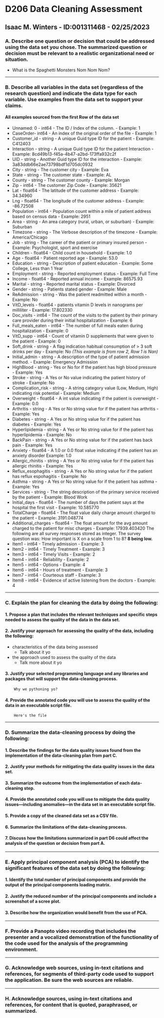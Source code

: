 # D206 Data Cleaning Assessment
## Isaac M. Winters - ID:001311468 - 02/25/2023


### A.  Describe one question or decision that could be addressed using the data set you chose. The summarized question or decision must be relevant to a realistic organizational need or situation.

 - What is the Spaghetti Monsters Nom Nom Nom?
---
### B. Describe all variables in the data set (regardless of the research question) and indicate the data type for each variable. Use examples from the data set to support your claims.
#### All examples sourced from the first Row of the data set
- Unnamed: 0  - int64 - The ID / Index of the column. - Example: 1
- CaseOrder-  int64 - An index of the original order of the file - Example: 1
- Customer_id  - string - A unique Guid type ID for the patient - Example: C412403
- Interaction - string - A unique Guid type ID for the patient Interaction - Example: 8cd49b13-f45a-4b47-a2bd-173ffa932c2f
- UID - string - Another Guid type ID for the interaction  - Example: 3a83ddb66e2ae73798bdf1d705dc0932
- City - string - The customer city - Example: Eva
- State - string - The customer state - Example: AL
- County - string - The customer county - Example: Morgan
- Zip - int64 - The customer Zip Code - Example: 35621
- Lat - float64 - The latitude of the customer address - Example: 34.34960
- Lng - float64 - The longitude of the customer address - Example: -86.72508
- Population - int64 - Population count within a mile of patient address based on census data - Example: 2951
- Area - string - An area category (rural, urban, or suburban) - Example: Suburban
- Timezone - string - The Verbose description of the timezone - Example: America/Chicago
- Job - string - The career of the patient or primary insured person - Example: Psychologist, sport and exercise
- Children - float64 - Child count in household -  Example: 1.0
- Age - float64 - Patient reported age -  Example: 53.0
- Education - string - Description of patient education - Example: Some College, Less than 1 Year
- Employment - string - Reported employment status -  Example: Full Time
- Income - float64 - Reported annual income - Example: 86575.93	
- Marital - string - Reported marital status - Example: Divorced
- Gender - string - Patients stated gender - Example: Male
- ReAdmission - string - Was the patient readmitted within a month - Example: No
- VitD_levels - float64 - patients vitamin D levels in nanograms per milliliter  - Example: 17.802330
- Doc_visits -  int64 - The count of the visits to the patient by their primary care provider during their initial hospitalization - Example: 6
- Full_meals_eaten - int64 - The number of full meals eaten during hospitalization - Example: 0
- VitD_supp - int64 - Count of vitamin D supplements that were given to the patient - Example: 0
- Soft_drink - string - A flag indication habitual consumption of > 3 soft drinks per day - Example: No *(This example is from row 2, Row 1 is Nan)*
- Initial_admin - string - A description of the type of patient admission method.  - Example: Emergency Admission 
- HighBlood - string - Yes or No for if the patient has high blood pressure - Example: Yes
- Stroke - string - A Yes or No value indicating the patient history of stroke  - Example: No
- Complication_risk - string - A string category value (Low, Medium, High) indicating risk potential - Example: Medium
- Overweight - float64 - A int value indicating if the patient is overweight - Example: 0.0
- Arthritis - string - A Yes or No string value for if the patient has arthritis - Example: Yes
- Diabetes - string - A Yes or No string value for if the patient has diabetes - Example: Yes
- Hyperlipidemia - string - A Yes or No string value for if the patient has hyperlipidemia - Example: No
- BackPain - string - A Yes or No string value for if the patient has back pain - Example: Yes
- Anxiety -  float64 - A 1.0 or 0.0 float value indicating if the patient has an anxiety disorder Example: 1.0
- Allergic_rhinitis - string -  A Yes or No string value for if the patient has allergic rhinitis -  Example: Yes
- Reflux_esophagitis - string - A Yes or No string value for if the patient has reflux espohagitis - Example: No
- Asthma - string - A Yes or No string value for if the patient has asthma - Example: Yes
- Services - string - The string description of the primary service received by the patient - Example: Blood Work	
- Initial_days - float64 - The number of days the patient says at the hospital the first visit - Example: 10.585770
- TotalCharge - float64 - The float value daily charge amount charged to the patient - Example: 3191.048774
- Additional_charges - float64 - The float amount for the avg amount charged to the patient for misc charges - Example: 17939.403420
The following are all survey responses stored as integer. The survey question was: How important is X on a scale from 1 to 8? **8 being low.** 
- Item1 - int64 - Timely admission - Example: 3
- Item2 - int64 - Timely Treatment - Example: 3
- Item3 - int64 - Timely Visits - Example: 2
- Item4 - int64 - Reliability - Example: 2
- Item5 - int64 - Options - Example: 4
- Item6 - int64 - Hours of treatment - Example: 3
- Item7 - int64 - Courteous staff - Example: 3
- Item8 - int64 - Evidence of active listening from the doctors - Example: 4
---
### C. Explain the plan for cleaning the data by doing the following:
#### 1. Propose a plan that includes the relevant techniques and specific steps needed to assess the quality of the data in the data set.

     
#### 2. Justify your approach for assessing the quality of the data, including the following:
-  characteristics of the data being assessed
    - Talk about it yo
-  the approach used to assess the quality of the data
    - Talk more about it yo

#### 3. Justify your selected programming language and any libraries and packages that will support the data-cleaning process.
        Why we pythoning yo?
        
#### 4. Provide the annotated code you will use to assess the quality of the data in an executable script file.
        Here's the file
---
### D.  Summarize the data-cleaning process by doing the following:
#### 1.  Describe the findings for the data quality issues found from the implementation of the data-cleaning plan from part C.
#### 2.  Justify your methods for mitigating the data quality issues in the data set.
#### 3.  Summarize the outcome from the implementation of each data-cleaning step.
#### 4.  Provide the annotated code you will use to mitigate the data quality issues—including anomalies—in the data set in an executable script file.
#### 5.  Provide a copy of the cleaned data set as a CSV file.
#### 6.  Summarize the limitations of the data-cleaning process.
#### 7.  Discuss how the limitations summarized in part D6 could affect the analysis of the question or decision from part A.
---
### E.  Apply principal component analysis (PCA) to identify the significant features of the data set by doing the following:
#### 1.  Identify the total number of principal components and provide the output of the principal components loading matrix.
#### 2.  Justify the reduced number of the principal components and include a screenshot of a scree plot.
#### 3.  Describe how the organization would benefit from the use of PCA.
---
### F.  Provide a Panopto video recording that includes the presenter and a vocalized demonstration of the functionality of the code used for the analysis of the programming environment.
---
### G.  Acknowledge web sources, using in-text citations and references, for segments of third-party code used to support the application. Be sure the web sources are reliable.
---
### H.  Acknowledge sources, using in-text citations and references, for content that is quoted, paraphrased, or summarized.
